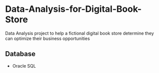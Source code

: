 # Data-Analysis-for-Digital-Book-Store
Data Analysis project to help a fictional digital book store determine they can optimize their business opportunities

Database
------------
* Oracle SQL
